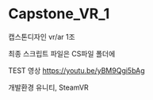 # Capstone_VR_1
캡스톤디자인 vr/ar 1조

최종 스크립트 파일은 CS파일 폴더에

TEST 영상 https://youtu.be/yBM9Qgi5bAg

개발환경 유니티, SteamVR
